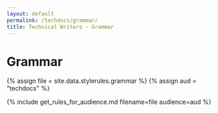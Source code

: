 ```yaml
---
layout: default
permalink: /techdocs/grammar/
title: Technical Writers - Grammar
---
```

# Grammar
{% assign file = site.data.stylerules.grammar %}
{% assign aud = "techdocs" %}

{% include get_rules_for_audience.md filename=file audience=aud %}